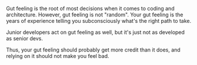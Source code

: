 Gut feeling is the root of most decisions when it comes to coding and architecture. However, gut feeling is not "random". Your gut feeling is the years of experience telling you subconsciously what's the right path to take.

Junior developers act on gut feeling as well, but it's just not as developed as senior devs.

Thus, your gut feeling should probably get more credit than it does, and relying on it should not make you feel bad.